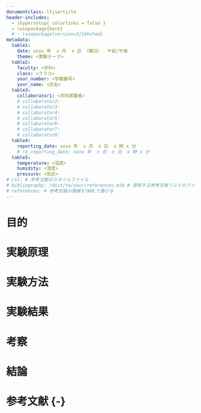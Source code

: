 ```yaml
---
documentclass: ltjsarticle
header-includes:
  - \hypersetup{ colorlinks = false }
  - \usepackage{here}
  # - \usepackage[version=3]{mhchem}
metadata:
  table1:
    date: xxxx 年  x 月  x 日 （曜日）  午前/午後
    theme: <実験テーマ>
  table2:
    faculty: <学科>
    class: <クラス>
    your_number: <学籍番号>
    your_name: <氏名>
  table3:
    collaborator1: <共同実験者>
    # collaborator2: 
    # collaborator3: 
    # collaborator4: 
    # collaborator5: 
    # collaborator6: 
    # collaborator7: 
    # collaborator8: 
  table4:
    reporting_date: xxxx 年  x 月  x 日  x 時 x 分
    # re_reporting_date: xxxx 年  x 月  x 日  x 時 x 分
  table5:
    temperature: <温度>
    humidity: <湿度>
    pressure: <気圧>
# csl: # 参考文献のスタイルファイル
# bibliography: /dist/to/your/references.bib # 使用する参考文献リストのファイルパス
# references: # 参考文献の情報をYAMLで書ける
---
```


# 目的

# 実験原理

# 実験方法

# 実験結果

# 考察

# 結論

# 参考文献 {-}
